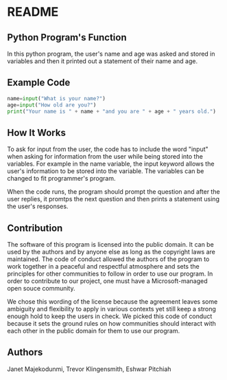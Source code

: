 # README

## Python Program's Function

In this python program, the user's name and age was asked and stored in variables and then it printed out a statement of their name and age.


## Example Code 
```python
name=input("What is your name?")
age=input("How old are you?")
print("Your name is " + name + "and you are " + age + " years old.")
```
## How It Works

To ask for input from the user, the code has to include the word "input" when asking for information from the user while being stored into the variables.
For example in the name variable, the input keyword allows the user's information to be stored into the variable.
The variables can be changed to fit programmer's program.

When the code runs, the program should prompt the question and after the user replies, it promtps the next question and then prints a statement using the user's responses.

## Contribution
The software of this program is licensed into the public domain. It can be used by the authors and by anyone else as long as the copyright laws are maintained. The code of conduct allowed the authors of the program to work together in a peaceful and respectful atmosphere and sets the principles for other communities to follow in order to use our program. In order to contribute to our project, one must have a Microsoft-managed open souce community.

We chose this wording of the license because the agreement leaves some ambiguity and flexibility to apply in various contexts yet still keep a strong enough hold to keep the users in check. We picked this code of conduct because it sets the ground rules on how communities should interact with each other in the public domain for them to use our program.

## Authors

Janet Majekodunmi, Trevor Klingensmith, Eshwar Pitchiah
